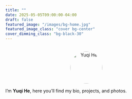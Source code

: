```yaml
---
title: ""
date: 2025-05-05T09:00:00-04:00
draft: false
featured_image: "/images/bg-home.jpg"
featured_image_class: "cover bg-center"
cover_dimming_class: "bg-black-30"
---
```


<p style="text-align:center; margin-top:2rem;">
  <img
    src='{{ "images/headshot.jpg" | absURL }}'
    alt="Yuqi He"
    style="
      border-radius:50%;
      width:100px;
      height:100px;
      object-fit:cover;
      display:inline-block;
    "
  />
</p>


I’m **Yuqi He**, here you’ll find my bio, projects, and photos.

